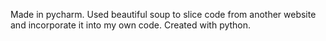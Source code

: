Made in pycharm.
Used beautiful soup to slice code from another website and incorporate it into my own code.
Created with python.

